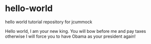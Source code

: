 # hello-world
hello world tutorial repository for jcummock


Hello world, I am your new king. You will bow before me and pay taxes otherwise I will force you to have Obama as your president again!
